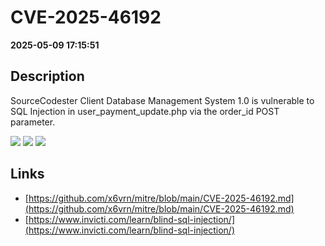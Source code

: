 # CVE-2025-46192

**2025-05-09 17:15:51**

## Description
SourceCodester Client Database Management System 1.0 is vulnerable to SQL Injection in user_payment_update.php via the order_id POST parameter.

![](https://img.shields.io/static/v1?label=Score&message=9.8&color=red)
![](https://img.shields.io/static/v1?label=Severity&message=CRITICAL&color=red)
![](https://img.shields.io/static/v1?label=CWE&message=SQL&color=green)

## Links
- [https://github.com/x6vrn/mitre/blob/main/CVE-2025-46192.md](https://github.com/x6vrn/mitre/blob/main/CVE-2025-46192.md)
- [https://www.invicti.com/learn/blind-sql-injection/](https://www.invicti.com/learn/blind-sql-injection/)
